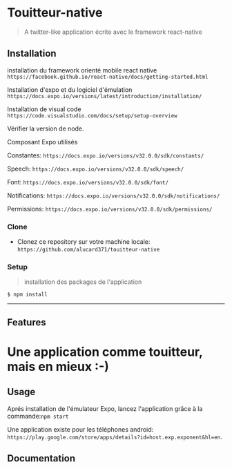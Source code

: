 # Touitteur-native

> A twitter-like application écrite avec le framework react-native 

## Installation

installation du framework orienté mobile react native
`https://facebook.github.io/react-native/docs/getting-started.html`

Installation d'expo et du logiciel d'émulation
`https://docs.expo.io/versions/latest/introduction/installation/`

Installation de visual code
`https://code.visualstudio.com/docs/setup/setup-overview`

Vérifier la version de node.

Composant Expo utilisés

Constantes:
`https://docs.expo.io/versions/v32.0.0/sdk/constants/`

Speech:
`https://docs.expo.io/versions/v32.0.0/sdk/speech/`

Font:
`https://docs.expo.io/versions/v32.0.0/sdk/font/`

Notifications:
`https://docs.expo.io/versions/v32.0.0/sdk/notifications/`

Permissions:
`https://docs.expo.io/versions/v32.0.0/sdk/permissions/`

### Clone

- Clonez ce repository sur votre machine locale: `https://github.com/alucard371/touitteur-native`

### Setup

> installation des packages de l'application

`$ npm install`

---

## Features

# Une application comme touitteur, mais en mieux :-)

## Usage

Aprés installation de l'émulateur Expo, lancez l'application grâce à la commande:`npm start`

Une application existe pour les téléphones android: `https://play.google.com/store/apps/details?id=host.exp.exponent&hl=en`.

## Documentation


